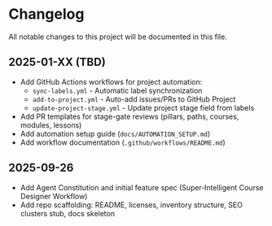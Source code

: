 # Changelog

All notable changes to this project will be documented in this file.

## 2025-01-XX (TBD)
- Add GitHub Actions workflows for project automation:
  - `sync-labels.yml` - Automatic label synchronization
  - `add-to-project.yml` - Auto-add issues/PRs to GitHub Project
  - `update-project-stage.yml` - Update project stage field from labels
- Add PR templates for stage-gate reviews (pillars, paths, courses, modules, lessons)
- Add automation setup guide (`docs/AUTOMATION_SETUP.md`)
- Add workflow documentation (`.github/workflows/README.md`)

## 2025-09-26
- Add Agent Constitution and initial feature spec (Super‑Intelligent Course Designer Workflow)
- Add repo scaffolding: README, licenses, inventory structure, SEO clusters stub, docs skeleton
